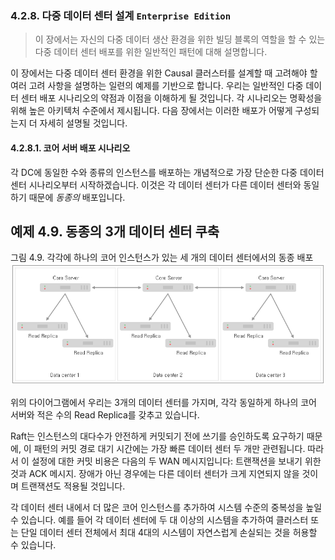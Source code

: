### 4.2.8. 다중 데이터 센터 설계 `Enterprise Edition`
> 이 장에서는 자신의 다중 데이터 생산 환경을 위한 빌딩 블록의 역할을 할 수 있는 다중 데이터 센터 배포를 위한 일반적인 패턴에 대해 설명합니다.

이 장에서는 다중 데이터 센터 환경을 위한 Causal 클러스터를 설계할 때 고려해야 할 여러 고려 사항을 설명하는 일련의 예제를 기반으로 합니다. 우리는 일반적인 다중 데이터 센터 배포 시나리오의 약점과 이점을 이해하게 될 것입니다. 각 시나리오는 명확성을 위해 높은 아키텍처 수준에서 제시됩니다. 다음 장에서는 이러한 배포가 어떻게 구성되는지 더 자세히 설명될 것입니다.

#### 4.2.8.1. 코어 서버 배포 시나리오
각 DC에 동일한 수와 종류의 인스턴스를 배포하는 개념적으로 가장 단순한 다중 데이터 센터 시나리오부터 시작하겠습니다. 이것은 각 데이터 센터가 다른 데이터 센터와 동일하기 때문에 *동종의* 배포입니다.

**예제 4.9. 동종의 3개 데이터 센터 쿠축**
----------------------------
그림 4.9. 각각에 하나의 코어 인스턴스가 있는 세 개의 데이터 센터에서의 동종 배포
![3-dc-homogeneous](./3-dc-homogeneous.png)

위의 다이어그램에서 우리는 3개의 데이터 센터를 가지며, 각각 동일하게 하나의 코어 서버와 적은 수의 Read Replica를 갖추고 있습니다.

Raft는 인스턴스의 대다수가 안전하게 커밋되기 전에 쓰기를 승인하도록 요구하기 때문에, 이 패턴의 커밋 경로 대기 시간에는 가장 빠른 데이터 센터 두 개만 관련됩니다. 따라서 이 설정에 대한 커밋 비용은 다음의 두 WAN 메시지입니다: 트랜잭션을 보내기 위한 것과 ACK 메시지. 장애가 아닌 경우에는 다른 데이터 센터가 크게 지연되지 않을 것이며 트랜잭션도 적용될 것입니다.

각 데이터 센터 내에서 더 많은 코어 인스턴스를 추가하여 시스템 수준의 중복성을 높일 수 있습니다. 예를 들어 각 데이터 센터에 두 대 이상의 시스템을 추가하여 클러스터 또는 단일 데이터 센터 전체에서 최대 4대의 시스템이 자연스럽게 손실되는 것을 허용할 수 있습니다.
